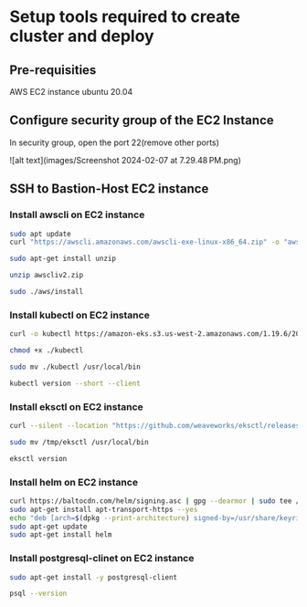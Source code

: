 # Setup tools required to create cluster and deploy 

## Pre-requisities

AWS EC2 instance ubuntu 20.04

## Configure security group of the EC2 Instance

In security group, open the port 22(remove other ports)

![alt text](images/Screenshot 2024-02-07 at 7.29.48 PM.png)

## SSH to Bastion-Host EC2 instance

### Install awscli on EC2 instance

```sh
sudo apt update
curl "https://awscli.amazonaws.com/awscli-exe-linux-x86_64.zip" -o "awscliv2.zip"
```
```sh
sudo apt-get install unzip
```
```sh
unzip awscliv2.zip
```
```sh
sudo ./aws/install
```

### Install kubectl on EC2 instance

```sh
curl -o kubectl https://amazon-eks.s3.us-west-2.amazonaws.com/1.19.6/2021-01-05/bin/linux/amd64/kubectl
```
```sh
chmod +x ./kubectl
```
```sh
sudo mv ./kubectl /usr/local/bin
```
```sh
kubectl version --short --client
```

### Install eksctl on EC2 instance

```sh
curl --silent --location "https://github.com/weaveworks/eksctl/releases/latest/download/eksctl_$(uname -s)_amd64.tar.gz" | tar xz -C /tmp
```
```sh
sudo mv /tmp/eksctl /usr/local/bin
```
```sh
eksctl version
```

### Install helm on EC2 instance

```sh
curl https://baltocdn.com/helm/signing.asc | gpg --dearmor | sudo tee /usr/share/keyrings/helm.gpg > /dev/null
sudo apt-get install apt-transport-https --yes
echo "deb [arch=$(dpkg --print-architecture) signed-by=/usr/share/keyrings/helm.gpg] https://baltocdn.com/helm/stable/debian/ all main" | sudo tee /etc/apt/sources.list.d/helm-stable-debian.list
sudo apt-get update
sudo apt-get install helm
```

### Install postgresql-clinet on EC2 instance

```sh
sudo apt-get install -y postgresql-client
```
```sh
psql --version 
```
